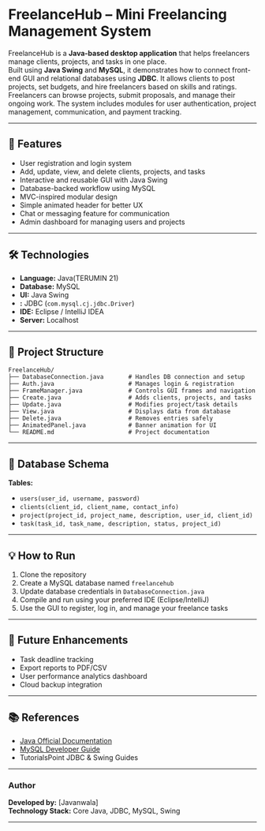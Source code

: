 # FreelanceHub – Mini Freelancing Management System

FreelanceHub is a **Java-based desktop application** that helps freelancers manage clients, projects, and tasks in one place.  
Built using **Java Swing** and **MySQL**, it demonstrates how to connect front-end GUI and relational databases using **JDBC**.
It allows clients to post projects, set budgets, and hire freelancers based on skills and ratings. Freelancers can browse projects, submit proposals, and manage their ongoing work. The system includes modules for user authentication, project management, communication, and payment tracking.

---

## 🚀 Features
- User registration and login system
- Add, update, view, and delete clients, projects, and tasks  
- Interactive and reusable GUI with Java Swing  
- Database-backed workflow using MySQL  
- MVC-inspired modular design  
- Simple animated header for better UX
- Chat or messaging feature for communication
- Admin dashboard for managing users and projects

---

## 🛠️ Technologies
-  **Language:** Java(TERUMIN 21)  
- **Database:** MySQL  
- **UI:** Java Swing  
- **:** JDBC (`com.mysql.cj.jdbc.Driver`)  
- **IDE:** Eclipse / IntelliJ IDEA  
- **Server:** Localhost  

---

## 📁 Project Structure
```
FreelanceHub/
├── DatabaseConnection.java       # Handles DB connection and setup
├── Auth.java                     # Manages login & registration
├── FrameManager.java             # Controls GUI frames and navigation
├── Create.java                   # Adds clients, projects, and tasks
├── Update.java                   # Modifies project/task details
├── View.java                     # Displays data from database
├── Delete.java                   # Removes entries safely
├── AnimatedPanel.java            # Banner animation for UI
└── README.md                     # Project documentation
```

---

## 🧩 Database Schema
**Tables:**
- `users(user_id, username, password)`  
- `clients(client_id, client_name, contact_info)`  
- `project(project_id, project_name, description, user_id, client_id)`  
- `task(task_id, task_name, description, status, project_id)`

---

## 💡 How to Run
1. Clone the repository  
2. Create a MySQL database named `freelancehub`  
3. Update database credentials in `DatabaseConnection.java`  
4. Compile and run using your preferred IDE (Eclipse/IntelliJ)  
5. Use the GUI to register, log in, and manage your freelance tasks  

---

## 🧠 Future Enhancements
- Task deadline tracking  
- Export reports to PDF/CSV  
- User performance analytics dashboard  
- Cloud backup integration  

---

## 📚 References
- [Java Official Documentation](https://docs.oracle.com/javase)  
- [MySQL Developer Guide](https://dev.mysql.com/doc)  
- TutorialsPoint JDBC & Swing Guides  

---

### Author
**Developed by:** [Javanwala]  
**Technology Stack:** Core Java, JDBC, MySQL, Swing  

---
